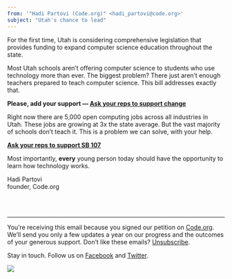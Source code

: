```yaml
---
from: '"Hadi Partovi (Code.org)" <hadi_partovi@code.org>'
subject: "Utah's chance to lead"
---
```


For the first time, Utah is considering comprehensive legislation that provides funding to expand computer science education throughout the state.

Most Utah schools aren’t offering computer science to students who use technology more than ever. The biggest problem? There just aren’t enough teachers prepared to teach computer science. This bill addresses exactly that.

**Please, add your support — [Ask your reps to support change](http://www.congressweb.com/Code/17)**

Right now there are 5,000 open computing jobs across all industries in Utah. These jobs are growing at 3x the state average. But the vast majority of schools don’t teach it. This is a problem we can solve, with your help. 

**[Ask your reps to support SB 107](http://www.congressweb.com/Code/17)**

Most importantly, **every** young person today should have the opportunity to learn how technology works.



Hadi Partovi<br />
founder, Code.org




<br />
<br />

<hr/>

You’re receiving this email because you signed our petition on [Code.org](https://code.org/). We’ll send you only a few updates a year on our progress and the outcomes of your generous support. Don’t like these emails? [Unsubscribe](<%= unsubscribe_link %>).

Stay in touch. Follow us on [Facebook](https://www.facebook.com/Code.org) and [Twitter](https://twitter.com/codeorg).

![](<%= tracking_pixel %>)
